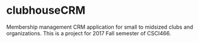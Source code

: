 # clubhouseCRM
Membership management CRM application for small to midsized clubs and organizations.  This is a project for 2017 Fall semester of CSCI466.
